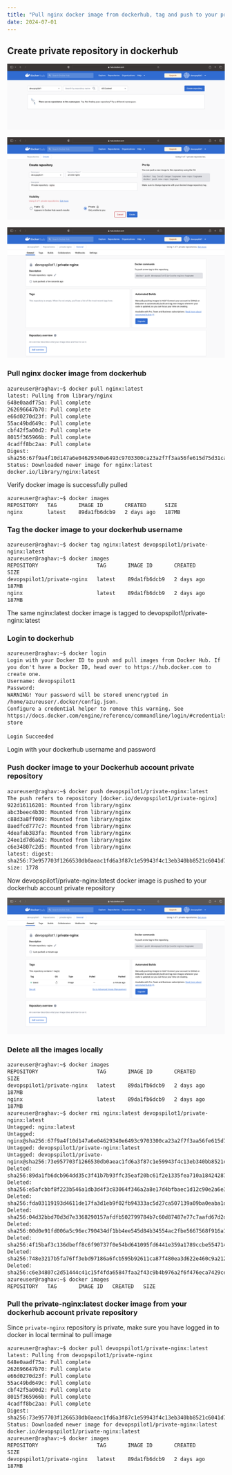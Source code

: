 ```yaml
---
title: "Pull nginx docker image from dockerhub, tag and push to your private repository in dockerhub account"
date: 2024-07-01
---
```


## Create private repository in dockerhub

![docker-acc-create](images/docker-acc-create.png)

![docker-acc-creation-submit](images/docker-acc-creation-submit.png)

![docker-private-repo-created](images/docker-private-repo-created.png)

### Pull nginx docker image from dockerhub

```
azureuser@raghav:~$ docker pull nginx:latest
latest: Pulling from library/nginx
648e0aadf75a: Pull complete 
262696647b70: Pull complete 
e66d0270d23f: Pull complete 
55ac49bd649c: Pull complete 
cbf42f5a00d2: Pull complete 
8015f365966b: Pull complete 
4cadff8bc2aa: Pull complete 
Digest: sha256:67f9a4f10d147a6e04629340e6493c9703300ca23a2f7f3aa56fe615d75d31ca
Status: Downloaded newer image for nginx:latest
docker.io/library/nginx:latest
```

Verify docker image is successfully pulled

```
azureuser@raghav:~$ docker images
REPOSITORY   TAG       IMAGE ID       CREATED      SIZE
nginx        latest    89da1fb6dcb9   2 days ago   187MB
```

### Tag the docker image to your dockerhub username

```
azureuser@raghav:~$ docker tag nginx:latest devopspilot1/private-nginx:latest
azureuser@raghav:~$ docker images
REPOSITORY                   TAG       IMAGE ID       CREATED      SIZE
devopspilot1/private-nginx   latest    89da1fb6dcb9   2 days ago   187MB
nginx                        latest    89da1fb6dcb9   2 days ago   187MB
```

The same nginx:latest docker image is tagged to devopspilot1/private-nginx:latest

### Login to dockerhub

```
azureuser@raghav:~$ docker login
Login with your Docker ID to push and pull images from Docker Hub. If you don't have a Docker ID, head over to https://hub.docker.com to create one.
Username: devopspilot1
Password: 
WARNING! Your password will be stored unencrypted in /home/azureuser/.docker/config.json.
Configure a credential helper to remove this warning. See
https://docs.docker.com/engine/reference/commandline/login/#credentials-store

Login Succeeded
```

Login with your dockerhub username and password

### Push docker image to your Dockerhub account private repository

```
azureuser@raghav:~$ docker push devopspilot1/private-nginx:latest
The push refers to repository [docker.io/devopspilot1/private-nginx]
922d16116201: Mounted from library/nginx 
abc3beec4b30: Mounted from library/nginx 
c88d3a8ff009: Mounted from library/nginx 
8aedfcd777c7: Mounted from library/nginx 
4deafab383fa: Mounted from library/nginx 
24ee1d7d6a62: Mounted from library/nginx 
c6e34807c2d5: Mounted from library/nginx 
latest: digest: sha256:73e957703f1266530db0aeac1fd6a3f87c1e59943f4c13eb340bb8521c6041d7 size: 1778
```

Now devopspilot1/private-nginx:latest docker image is pushed to your dockerhub account private repository

![acc-nginx-private](images/acc-nginx-private.png)

### Delete all the images locally

```
azureuser@raghav:~$ docker images
REPOSITORY                   TAG       IMAGE ID       CREATED      SIZE
devopspilot1/private-nginx   latest    89da1fb6dcb9   2 days ago   187MB
nginx                        latest    89da1fb6dcb9   2 days ago   187MB
azureuser@raghav:~$ docker rmi nginx:latest devopspilot1/private-nginx:latest
Untagged: nginx:latest
Untagged: nginx@sha256:67f9a4f10d147a6e04629340e6493c9703300ca23a2f7f3aa56fe615d75d31ca
Untagged: devopspilot1/private-nginx:latest
Untagged: devopspilot1/private-nginx@sha256:73e957703f1266530db0aeac1fd6a3f87c1e59943f4c13eb340bb8521c6041d7
Deleted: sha256:89da1fb6dcb964dd35c3f41b7b93ffc35eaf20bc61f2e1335fea710a18424287
Deleted: sha256:e5afcbbf8f223b546a1db3d4f3c83064f346a2a8e17d4bfbaec1d12c90e2a6e3
Deleted: sha256:fda03119193d4611de17fa3d1eb9f02fb94333ac5d27ca507139a09ba0eaba1d
Deleted: sha256:04d32bbd70d3d7e3368290157afdfb502799784b7c60d87487e77c7aafd67d2d
Deleted: sha256:00d0e91fd006a5c96ec790434df1bb4ee545d84b34554ac2fbe5667568f916a1
Deleted: sha256:4f15baf3c136dbeff8c6f90737f0e54bd641095fd6441e359a1789ccbe554714
Deleted: sha256:748e3217b5fa76ff3ebd97186a6fcb595b92611ca87f480ea3d622e460c9a212
Deleted: sha256:c6e34807c2d51444c41c15f4fda65847faa2f43c9b4b976a2f6f476eca7429ce
azureuser@raghav:~$ docker images
REPOSITORY   TAG       IMAGE ID   CREATED   SIZE
```

### Pull the private-nginx:latest docker image from your dockerhub account private repository

Since `private-nginx` repository is private, make sure you have logged in to docker in local terminal to pull image

```
azureuser@raghav:~$ docker pull devopspilot1/private-nginx:latest
latest: Pulling from devopspilot1/private-nginx
648e0aadf75a: Pull complete 
262696647b70: Pull complete 
e66d0270d23f: Pull complete 
55ac49bd649c: Pull complete 
cbf42f5a00d2: Pull complete 
8015f365966b: Pull complete 
4cadff8bc2aa: Pull complete 
Digest: sha256:73e957703f1266530db0aeac1fd6a3f87c1e59943f4c13eb340bb8521c6041d7
Status: Downloaded newer image for devopspilot1/private-nginx:latest
docker.io/devopspilot1/private-nginx:latest
azureuser@raghav:~$ docker images
REPOSITORY                   TAG       IMAGE ID       CREATED      SIZE
devopspilot1/private-nginx   latest    89da1fb6dcb9   2 days ago   187MB
```
